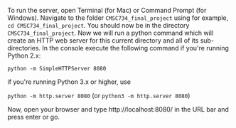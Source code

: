 To run the server, open Terminal (for Mac) or Command Prompt (for Windows). Navigate to the folder `CMSC734_final_project` using for example, `cd CMSC734_final_project`.
You should now be in the directory `CMSC734_final_project`. Now we will run a python command which will create an HTTP web server for this current directory and all of its sub-directories. In the console execute the following command if you're running Python 2.x:

`python -m SimpleHTTPServer 8080`

if you're running Python 3.x or higher, use

`python -m http.server 8080`  (or `python3 -m http.server 8080`)

Now, open your browser and type http://localhost:8080/ in the URL bar and press enter or go.